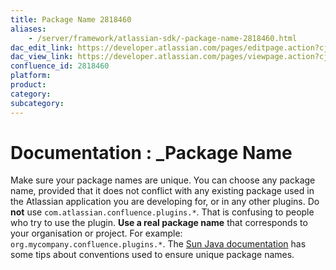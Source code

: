 ```yaml
---
title: Package Name 2818460
aliases:
    - /server/framework/atlassian-sdk/-package-name-2818460.html
dac_edit_link: https://developer.atlassian.com/pages/editpage.action?cjm=wozere&pageId=2818460
dac_view_link: https://developer.atlassian.com/pages/viewpage.action?cjm=wozere&pageId=2818460
confluence_id: 2818460
platform:
product:
category:
subcategory:
---
```

# Documentation : \_Package Name

Make sure your package names are unique. You can choose any package name, provided that it does not conflict with any existing package used in the Atlassian application you are developing for, or in any other plugins. Do **not** use `com.atlassian.confluence.plugins.*`. That is confusing to people who try to use the plugin. **Use a real package name** that corresponds to your organisation or project. For example: `org.mycompany.confluence.plugins.*`. The <a href="http://java.sun.com/docs/books/jls/second_edition/html/packages.doc.html#40169" class="external-link">Sun Java documentation</a> has some tips about conventions used to ensure unique package names.

















































































































































































































































































































